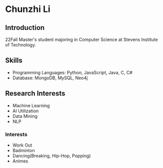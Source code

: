 # Chunzhi Li

## Introduction

22Fall Master's student majoring in Computer Science at Stevens Institute of Technology.

## Skills
- Programming Languages: Python, JavaScript, Java, C, C#
- Database: MongoDB, MySQL, Neo4j


## Research Interests 
- Machine Learning
- AI Utilization
- Data Mining
- NLP

### Interests
- Work Out
- Badminton
- Dancing(Breaking, Hip-Hop, Popping)
- Animes

